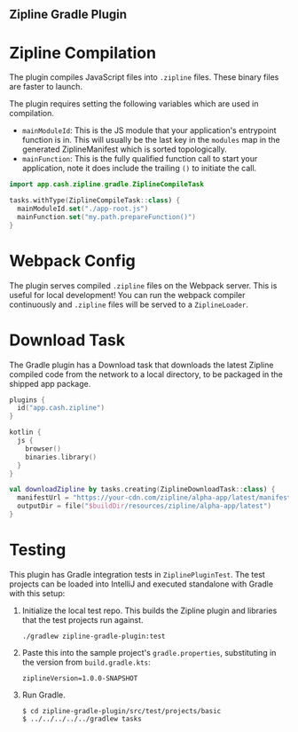 Zipline Gradle Plugin
---------------------

Zipline Compilation
===================

The plugin compiles JavaScript files into `.zipline` files. These binary files are faster to launch.

The plugin requires setting the following variables which are used in compilation.

- `mainModuleId`: This is the JS module that your application's entrypoint function is in. This will usually be the last key in the `modules` map in the generated ZiplineManifest which is sorted topologically.
- `mainFunction`: This is the fully qualified function call to start your application, note it does include the trailing `()` to initiate the call.

```kts
import app.cash.zipline.gradle.ZiplineCompileTask

tasks.withType(ZiplineCompileTask::class) {
  mainModuleId.set("./app-root.js")
  mainFunction.set("my.path.prepareFunction()")
}
```

Webpack Config
==============

The plugin serves compiled `.zipline` files on the Webpack server. This is useful for local
development! You can run the webpack compiler continuously and `.zipline` files will be served to
a `ZiplineLoader`.


Download Task
=============

The Gradle plugin has a Download task that downloads the latest Zipline compiled code from the network to a local directory, to be packaged in the shipped app package.

```kotlin
plugins {
  id("app.cash.zipline")
}

kotlin {
  js {
    browser()
    binaries.library()
  }
}

val downloadZipline by tasks.creating(ZiplineDownloadTask::class) {
  manifestUrl = "https://your-cdn.com/zipline/alpha-app/latest/manifest.zipline.json"
  outputDir = file("$buildDir/resources/zipline/alpha-app/latest")
}
```

Testing
=======

This plugin has Gradle integration tests in `ZiplinePluginTest`. The test projects can be loaded
into IntelliJ and executed standalone with Gradle with this setup:

1. Initialize the local test repo. This builds the Zipline plugin and libraries that the test
   projects run against.

    ```
    ./gradlew zipline-gradle-plugin:test
    ```

2. Paste this into the sample project's `gradle.properties`, substituting in the version from
   `build.gradle.kts`:

    ```
    ziplineVersion=1.0.0-SNAPSHOT
    ```

3. Run Gradle.

    ```
    $ cd zipline-gradle-plugin/src/test/projects/basic
    $ ../../../../../gradlew tasks
    ```

